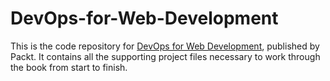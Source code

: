 # DevOps-for-Web-Development
This is the code repository for [DevOps for Web Development](https://www.packtpub.com/networking-and-servers/devops-web-development?utm_source=github&utm_medium=repository&utm_content=9781786465702), published by Packt. It contains all the supporting project files necessary to work through the book from start to finish.
